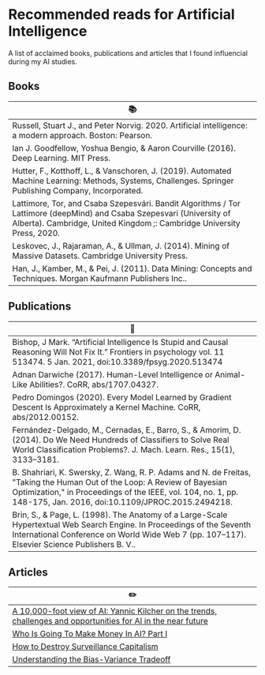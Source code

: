 # Recommended reads for Artificial Intelligence
A list of acclaimed books, publications and articles that I found influencial during my AI studies.

## Books
|:books:|
| ------------- |
|Russell, Stuart J., and Peter Norvig. 2020. Artificial intelligence: a modern approach. Boston: Pearson.|
|Ian J. Goodfellow, Yoshua Bengio, & Aaron Courville (2016). Deep Learning. MIT Press.|
|Hutter, F., Kotthoff, L., & Vanschoren, J. (2019). Automated Machine Learning: Methods, Systems, Challenges. Springer Publishing Company, Incorporated.|
|Lattimore, Tor, and Csaba Szepesvári. Bandit Algorithms / Tor Lattimore (deepMind) and Csaba Szepesvari (University of Alberta). Cambridge, United Kingdom ;: Cambridge University Press, 2020.|
|Leskovec, J., Rajaraman, A., & Ullman, J. (2014). Mining of Massive Datasets. Cambridge University Press.|
|Han, J., Kamber, M., & Pei, J. (2011). Data Mining: Concepts and Techniques. Morgan Kaufmann Publishers Inc..|

## Publications
|:page_with_curl:|
| ------------- |
|Bishop, J Mark. “Artificial Intelligence Is Stupid and Causal Reasoning Will Not Fix It.” Frontiers in psychology vol. 11 513474. 5 Jan. 2021, doi:10.3389/fpsyg.2020.513474|
|Adnan Darwiche (2017). Human-Level Intelligence or Animal-Like Abilities?. CoRR, abs/1707.04327.|
|Pedro Domingos (2020). Every Model Learned by Gradient Descent Is Approximately a Kernel Machine. CoRR, abs/2012.00152.|
|Fernández-Delgado, M., Cernadas, E., Barro, S., & Amorim, D. (2014). Do We Need Hundreds of Classifiers to Solve Real World Classification Problems?. J. Mach. Learn. Res., 15(1), 3133–3181.|
|B. Shahriari, K. Swersky, Z. Wang, R. P. Adams and N. de Freitas, "Taking the Human Out of the Loop: A Review of Bayesian Optimization," in Proceedings of the IEEE, vol. 104, no. 1, pp. 148-175, Jan. 2016, doi:10.1109/JPROC.2015.2494218.|
|Brin, S., & Page, L. (1998). The Anatomy of a Large-Scale Hypertextual Web Search Engine. In Proceedings of the Seventh International Conference on World Wide Web 7 (pp. 107–117). Elsevier Science Publishers B. V..|

## Articles
|:pencil2:|
| ------------- |
|[A 10,000-foot view of AI: Yannic Kilcher on the trends, challenges and opportunities for AI in the near future](https://towardsdatascience.com/a-10-000-foot-view-of-ai-b679de6fa526)|
|[Who Is Going To Make Money In AI? Part I](https://towardsdatascience.com/who-is-going-to-make-money-in-ai-part-i-77a2f30b8cef)|
|[How to Destroy Surveillance Capitalism](https://onezero.medium.com/how-to-destroy-surveillance-capitalism-8135e6744d59)|
|[Understanding the Bias-Variance Tradeoff](https://towardsdatascience.com/understanding-the-bias-variance-tradeoff-165e6942b229)|
